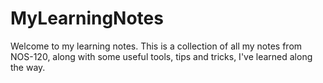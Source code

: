 # MyLearningNotes

Welcome to my learning notes. This is a collection of all my notes from NOS-120, along with some useful tools, tips and tricks, I've learned along the way.